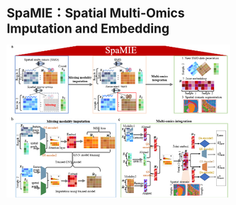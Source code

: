 # SpaMIE：Spatial Multi-Omics Imputation and Embedding

![](https://github.com/xxdwdwd/SpaMIE/blob/main/overview.png)

